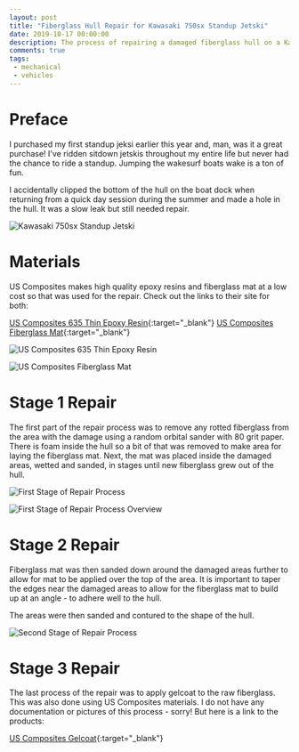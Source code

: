```yaml
---
layout: post
title: "Fiberglass Hull Repair for Kawasaki 750sx Standup Jetski"
date: 2019-10-17 00:00:00
description: The process of repairing a damaged fiberglass hull on a Kawasaki 750sx standup jetski.
comments: true
tags: 
 - mechanical
 - vehicles
---
```


# Preface
I purchased my first standup jeksi earlier this year and, man, was it a great purchase! I've ridden sitdown jetskis throughout my entire life but never had the chance to ride a standup. Jumping the wakesurf boats wake is a ton of fun. 

I accidentally clipped the bottom of the hull on the boat dock when returning from a quick day session during the summer and made a hole in the hull. It was a slow leak but still needed repair.

![Kawasaki 750sx Standup Jetski]({{site.baseurl}}/images/jetski/1.jpg)

# Materials
US Composites makes high quality epoxy resins and fiberglass mat at a low cost so that was used for the repair. Check out the links to their site for both:

[US Composites 635 Thin Epoxy Resin](http://uscomposites.com/epoxy.html){:target="_blank"}
[US Composites Fiberglass Mat](http://uscomposites.com/mat.html){:target="_blank"}

![US Composites 635 Thin Epoxy Resin]({{site.baseurl}}/images/jetski/2.jpg)

![US Composites Fiberglass Mat]({{site.baseurl}}/images/jetski/3.jpg)

# Stage 1 Repair
The first part of the repair process was to remove any rotted fiberglass from the area with the damage using a random orbital sander with 80 grit paper. There is foam inside the hull so a bit of that was removed to make area for laying the fiberglass mat. Next, the mat was placed inside the damaged areas, wetted and sanded, in stages until new fiberglass grew out of the hull.

![First Stage of Repair Process]({{site.baseurl}}/images/jetski/4.jpg)

![First Stage of Repair Process Overview]({{site.baseurl}}/images/jetski/5.jpg)

# Stage 2 Repair
Fiberglass mat was then sanded down around the damaged areas further to allow for mat to be applied over the top of the area. It is important to taper the edges near the damaged areas to allow for the fiberglass mat to build up at an angle - to adhere well to the hull. 

The areas were then sanded and contured to the shape of the hull.

![Second Stage of Repair Process]({{site.baseurl}}/images/jetski/6.png)

# Stage 3 Repair
The last process of the repair was to apply gelcoat to the raw fiberglass. This was also done using US Composites materials. I do not have any documentation or pictures of this process - sorry! But here is a link to the products:

[US Composites Gelcoat](http://uscomposites.com/polyesters.html){:target="_blank"}
